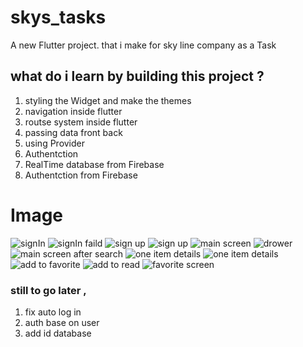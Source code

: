 # skys_tasks

A new Flutter project. that i make for sky line company as a Task

## what do i learn by building this project ?
1. styling the Widget and make the themes
3. navigation inside flutter 
4. routse system inside flutter  
5. passing  data  front back 
6. using Provider
7. Authentction
8. RealTime database from Firebase
8. Authentction  from Firebase

# Image
![signIn](./assets/images/Screenshot_1631066673.png)
![signIn faild](./assets/images/Screenshot_1631066680.png)
![sign up](./assets/images/Screenshot_1631066777.png)
![sign up](./assets/images/Screenshot_1631066815.png)
![main screen ](./assets/images/Screenshot_1631067246.png)
![drower ](./assets/images/Screenshot_1631067248.png)
![main screen after search](./assets/images/Screenshot_1631067269.png)
![one item details](./assets/images/Screenshot_1631067273.png)
![one item details](./assets/images/Screenshot_1631067283.png)
![add to favorite](./assets/images/Screenshot_1631067287.png)
![add to read](./assets/images/Screenshot_1631067293.png)
![favorite screen](./assets/images/Screenshot_1631067305.png)




### still to go later ,
1. fix auto log in  
2. auth base on user
3. add id database 

